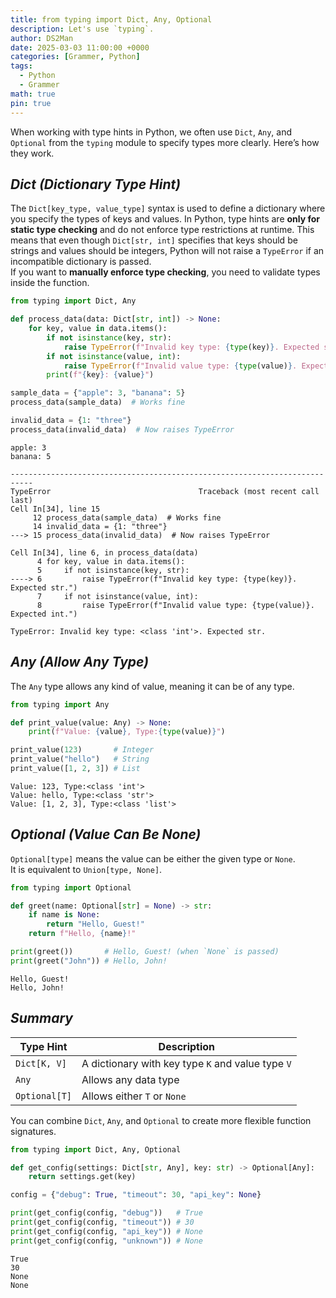 ```yaml
---
title: from typing import Dict, Any, Optional
description: Let's use `typing`.
author: DS2Man
date: 2025-03-03 11:00:00 +0000
categories: [Grammer, Python]
tags:
  - Python
  - Grammer
math: true
pin: true
---
```


When working with type hints in Python, we often use `Dict`, `Any`, and `Optional` from the `typing` module to specify types more clearly. Here’s how they work.

## *Dict (Dictionary Type Hint)*

The `Dict[key_type, value_type]` syntax is used to define a dictionary where you specify the types of keys and values. In Python, type hints are **only for static type checking** and do not enforce type restrictions at runtime. This means that even though `Dict[str, int]` specifies that keys should be strings and values should be integers, Python will not raise a `TypeError` if an incompatible dictionary is passed.    
If you want to **manually enforce type checking**, you need to validate types inside the function.

```python
from typing import Dict, Any

def process_data(data: Dict[str, int]) -> None:
    for key, value in data.items():
        if not isinstance(key, str):
            raise TypeError(f"Invalid key type: {type(key)}. Expected str.")
        if not isinstance(value, int):
            raise TypeError(f"Invalid value type: {type(value)}. Expected int.")
        print(f"{key}: {value}")

sample_data = {"apple": 3, "banana": 5}
process_data(sample_data)  # Works fine

invalid_data = {1: "three"}
process_data(invalid_data)  # Now raises TypeError
```

```
apple: 3
banana: 5

---------------------------------------------------------------------------
TypeError                                 Traceback (most recent call last)
Cell In[34], line 15
     12 process_data(sample_data)  # Works fine
     14 invalid_data = {1: "three"}
---> 15 process_data(invalid_data)  # Now raises TypeError

Cell In[34], line 6, in process_data(data)
      4 for key, value in data.items():
      5     if not isinstance(key, str):
----> 6         raise TypeError(f"Invalid key type: {type(key)}. Expected str.")
      7     if not isinstance(value, int):
      8         raise TypeError(f"Invalid value type: {type(value)}. Expected int.")

TypeError: Invalid key type: <class 'int'>. Expected str.
```

## *Any (Allow Any Type)*

The `Any` type allows any kind of value, meaning it can be of any type. 

```python
from typing import Any  

def print_value(value: Any) -> None:
    print(f"Value: {value}, Type:{type(value)}")  

print_value(123)       # Integer
print_value("hello")   # String
print_value([1, 2, 3]) # List
```

```
Value: 123, Type:<class 'int'>
Value: hello, Type:<class 'str'>
Value: [1, 2, 3], Type:<class 'list'>
```

## *Optional (Value Can Be None)*

`Optional[type]` means the value can be either the given type or `None`.  
It is equivalent to `Union[type, None]`.

```python
from typing import Optional

def greet(name: Optional[str] = None) -> str:
    if name is None:
        return "Hello, Guest!"
    return f"Hello, {name}!"

print(greet())       # Hello, Guest! (when `None` is passed)
print(greet("John")) # Hello, John!

```

```
Hello, Guest!
Hello, John!
```

## *Summary*

|Type Hint|Description|
|---|---|
|`Dict[K, V]`|A dictionary with key type `K` and value type `V`|
|`Any`|Allows any data type|
|`Optional[T]`|Allows either `T` or `None`|

You can combine `Dict`, `Any`, and `Optional` to create more flexible function signatures.

```python
from typing import Dict, Any, Optional

def get_config(settings: Dict[str, Any], key: str) -> Optional[Any]:
    return settings.get(key)

config = {"debug": True, "timeout": 30, "api_key": None}

print(get_config(config, "debug"))   # True
print(get_config(config, "timeout")) # 30
print(get_config(config, "api_key")) # None
print(get_config(config, "unknown")) # None

```

```
True
30
None
None
```
